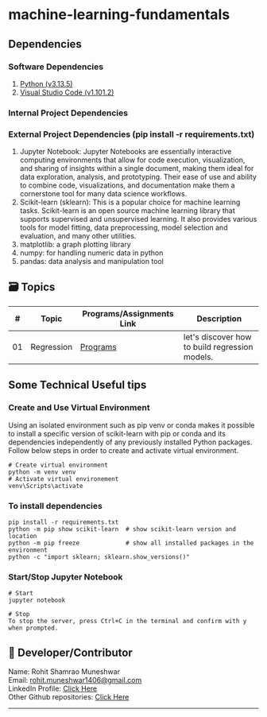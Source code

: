 # machine-learning-fundamentals

## Dependencies 
### Software Dependencies
1. [Python (v3.13.5)](https://www.python.org/downloads/)
2. [Visual Studio Code (v1.101.2)](https://code.visualstudio.com/?WT.mc_id=academic-77958-bethanycheum)  


### Internal Project Dependencies

### External Project Dependencies (**pip install -r requirements.txt**)
1. Jupyter Notebook: Jupyter Notebooks are essentially interactive computing environments that allow for code execution, visualization, and sharing of insights within a single document, making them ideal for data exploration, analysis, and prototyping. Their ease of use and ability to combine code, visualizations, and documentation make them a cornerstone tool for many data science workflows.   
2. Scikit-learn (sklearn): This is a popular choice for machine learning tasks. Scikit-learn is an open source machine learning library that supports supervised and unsupervised learning. It also provides various tools for model fitting, data preprocessing, model selection and evaluation, and many other utilities.
3. matplotlib: a graph plotting library
4. numpy: for handling numeric data in python
5. pandas: data analysis and manipulation tool


## 🗃️ Topics
| #    | Topic | **Programs/Assignments Link** | **Description** |
| --- | ---------------|---------------------|-------------------|
| 01 | Regression | [Programs](./regression/README.md) | let's discover how to build regression models. |   


## Some Technical Useful tips
### Create and Use Virtual Environment
Using an isolated environment such as pip venv or conda makes it possible to install a specific version of scikit-learn with pip or conda and its dependencies independently of any previously installed Python packages. Follow below steps in order to create and activate virtual environment.  
```
# Create virtual environment
python -m venv venv
# Activate virtual environement
venv\Scripts\activate
```

### To install dependencies
```
pip install -r requirements.txt  
python -m pip show scikit-learn  # show scikit-learn version and location
python -m pip freeze             # show all installed packages in the environment
python -c "import sklearn; sklearn.show_versions()"
```

### Start/Stop Jupyter Notebook
```
# Start
jupyter notebook

# Stop
To stop the server, press Ctrl+C in the terminal and confirm with y when prompted.
```

## 🌟 Developer/Contributor
Name: Rohit Shamrao Muneshwar  
Email: rohit.muneshwar1406@gmail.com  
LinkedIn Profile: [Click Here](https://www.linkedin.com/in/rohit-muneshwar-a9079258/)  
Other Github repositories: [Click Here](https://github.com/rohit1406?tab=repositories)  

---